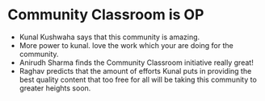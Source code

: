 # Community Classroom is OP

- Kunal Kushwaha says that this community is amazing.
- More power to kunal. love the work which your are doing for the community.
- Anirudh Sharma finds the Community Classroom initiative really great!
- Raghav predicts that the amount of efforts Kunal puts in providing the best quality content that too free for all will be taking this community to greater heights soon.

